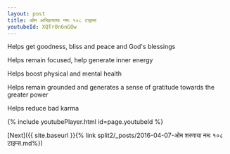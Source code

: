 ```yaml
---
layout: post
title: ओम अभिप्रायाया नमः १०८ टाइम्स
youtubeId: XQTr0n6nGOw
---
```

 
 
Helps get goodness, bliss and peace and God's blessings
 
Helps remain focused, help generate inner energy 
 
Helps boost physical and mental health 
 
Helps remain grounded and generates a sense of gratitude towards the greater power 
 
Helps reduce bad karma
 
 
 
 


{% include youtubePlayer.html id=page.youtubeId %}
 
[Next]({{ site.baseurl }}{% link  split2/_posts/2016-04-07-ओम शरणाया नमः १०८ टाइम्स.md%})
 
